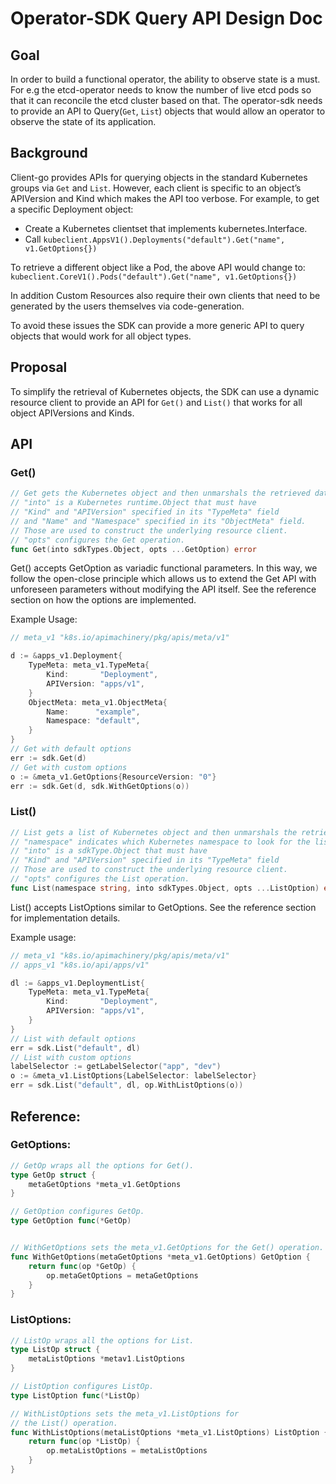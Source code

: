 # Operator-SDK Query API Design Doc

## Goal

In order to build a functional operator, the ability to observe state is a must. For e.g the etcd-operator needs to know the number of live etcd pods so that it can reconcile the etcd cluster based on that. The operator-sdk needs to provide an API to Query(`Get`, `List`) objects that would allow an operator to observe the state of its application.

## Background

Client-go provides APIs for querying objects in the standard Kubernetes groups via `Get` and `List`.
However, each client is specific to an object’s APIVersion and Kind which makes the API too verbose.
For example, to get a specific Deployment object:

- Create a Kubernetes clientset that implements kubernetes.Interface.
- Call `kubeclient.AppsV1().Deployments("default").Get("name", v1.GetOptions{})`

To retrieve a different object like a Pod, the above API would change to:
`kubeclient.CoreV1().Pods("default").Get("name", v1.GetOptions{})`

In addition Custom Resources also require their own clients that need to be generated by the users themselves via code-generation.

To avoid these issues the SDK can provide a more generic API to query objects that would work for all object types.

## Proposal

To simplify the retrieval of Kubernetes objects, the SDK can use a dynamic resource client to provide an API for `Get()` and `List()` that works for all object APIVersions and Kinds.

## API

### Get()

```Go
// Get gets the Kubernetes object and then unmarshals the retrieved data into the "into" object.
// "into" is a Kubernetes runtime.Object that must have
// "Kind" and "APIVersion" specified in its "TypeMeta" field
// and "Name" and "Namespace" specified in its "ObjectMeta" field.
// Those are used to construct the underlying resource client.
// "opts" configures the Get operation.
func Get(into sdkTypes.Object, opts ...GetOption) error
```

Get() accepts GetOption as variadic functional parameters. In this way, we follow the open-close principle
which allows us to extend the Get API with unforeseen parameters without modifying the API itself. See the reference section on how the options are implemented.

Example Usage:

```Go
// meta_v1 "k8s.io/apimachinery/pkg/apis/meta/v1"

d := &apps_v1.Deployment{
    TypeMeta: meta_v1.TypeMeta{
        Kind:       "Deployment",
        APIVersion: "apps/v1",
    }
    ObjectMeta: meta_v1.ObjectMeta{
        Name:      "example",
        Namespace: "default",
    }
}
// Get with default options
err := sdk.Get(d)
// Get with custom options
o := &meta_v1.GetOptions{ResourceVersion: "0"}
err := sdk.Get(d, sdk.WithGetOptions(o))
```

### List()

```Go
// List gets a list of Kubernetes object and then unmarshals the retrieved data into the "into" object.
// "namespace" indicates which Kubernetes namespace to look for the list of Kubernetes objects.
// "into" is a sdkType.Object that must have
// "Kind" and "APIVersion" specified in its "TypeMeta" field
// Those are used to construct the underlying resource client.
// "opts" configures the List operation.
func List(namespace string, into sdkTypes.Object, opts ...ListOption) error
```

List() accepts ListOptions similar to GetOptions. See the reference section for implementation details.

Example usage:

```Go
// meta_v1 "k8s.io/apimachinery/pkg/apis/meta/v1"
// apps_v1 "k8s.io/api/apps/v1"

dl := &apps_v1.DeploymentList{
    TypeMeta: meta_v1.TypeMeta{
        Kind:       "Deployment",
        APIVersion: "apps/v1",
    }
}
// List with default options
err = sdk.List("default", dl)
// List with custom options
labelSelector := getLabelSelector("app", "dev")
o := &meta_v1.ListOptions{LabelSelector: labelSelector}
err = sdk.List("default", dl, op.WithListOptions(o))
```

## Reference:

### GetOptions:

```Go
// GetOp wraps all the options for Get().
type GetOp struct {
    metaGetOptions *meta_v1.GetOptions
}

// GetOption configures GetOp.
type GetOption func(*GetOp)


// WithGetOptions sets the meta_v1.GetOptions for the Get() operation.
func WithGetOptions(metaGetOptions *meta_v1.GetOptions) GetOption {
    return func(op *GetOp) {
        op.metaGetOptions = metaGetOptions
    }
}
```

### ListOptions:

```Go
// ListOp wraps all the options for List.
type ListOp struct {
    metaListOptions *metav1.ListOptions
}

// ListOption configures ListOp.
type ListOption func(*ListOp)

// WithListOptions sets the meta_v1.ListOptions for
// the List() operation.
func WithListOptions(metaListOptions *meta_v1.ListOptions) ListOption {
    return func(op *ListOp) {
        op.metaListOptions = metaListOptions
    }
}
```
